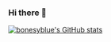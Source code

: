 ### Hi there 👋

<!--
**bonesyblue/bonesyblue** is a ✨ _special_ ✨ repository because its `README.md` (this file) appears on your GitHub profile.

Here are some ideas to get you started:

- 🔭 I’m currently working on ...
- 🌱 I’m currently learning ...
- 👯 I’m looking to collaborate on ...
- 🤔 I’m looking for help with ...
- 💬 Ask me about ...
- 📫 How to reach me: ...
- 😄 Pronouns: ...
- ⚡ Fun fact: ...
-->

[![bonesyblue's GitHub stats](https://github-readme-stats.vercel.app/api?username=bonesyblue)](https://github.com/anuraghazra/github-readme-stats)
